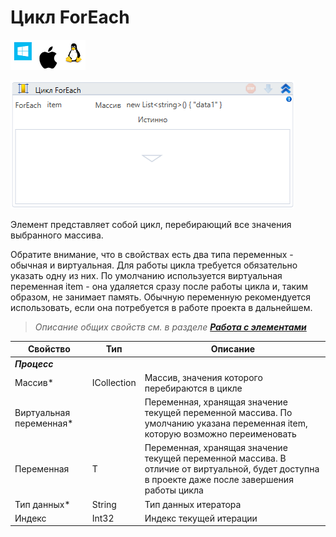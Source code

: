# Цикл ForEach

![](<../../../.gitbook/assets/image (100) (1) (1) (1) (1) (1) (1) (10) (168).png>)

![](<../../../.gitbook/assets/image (33).png>)

Элемент представляет собой цикл, перебирающий все значения выбранного массива.

Обратите внимание, что в свойствах есть два типа переменных - обычная и виртуальная. Для работы цикла требуется обязательно указать одну из них. По умолчанию используется виртуальная переменная item - она удаляется сразу после работы цикла и, таким образом, не занимает память. Обычную переменную рекомендуется использовать, если она потребуется в работе проекта в дальнейшем.

> *Описание общих свойств см. в разделе [**Работа с элементами**](https://docs.primo-rpa.ru/primo-rpa/primo-studio/process/elements)*

| Свойство     | Тип         | Описание                                                 |
| ------------ | ----------- | -------------------------------------------------------- |
| ***Процесс*** |          |                                                  |
| Массив\*     | ICollection | Массив, значения которого перебираются в цикле           |
| Виртуальная переменная\* |     | Переменная, хранящая значение текущей переменной массива. По умолчанию указана переменная item, которую возможно переименовать |
| Переменная | T           | Переменная, хранящая значение текущей переменной массива. В отличие от виртуальной, будет доступна в проекте даже после завершения работы цикла|
| Тип данных\* | String      | Тип данных итератора                                     |
| Индекс       | Int32       | Индекс текущей итерации                                  |


